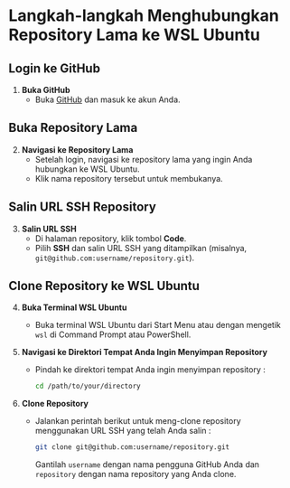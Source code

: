 # Langkah-langkah Menghubungkan Repository Lama ke WSL Ubuntu

## Login ke GitHub

1. **Buka GitHub**
    - Buka [GitHub](https://github.com) dan masuk ke akun Anda.

## Buka Repository Lama

2. **Navigasi ke Repository Lama**
    - Setelah login, navigasi ke repository lama yang ingin Anda hubungkan ke WSL Ubuntu.
    - Klik nama repository tersebut untuk membukanya.

## Salin URL SSH Repository

3. **Salin URL SSH**
    - Di halaman repository, klik tombol **Code**.
    - Pilih **SSH** dan salin URL SSH yang ditampilkan (misalnya, `git@github.com:username/repository.git`).

## Clone Repository ke WSL Ubuntu

4. **Buka Terminal WSL Ubuntu**
    - Buka terminal WSL Ubuntu dari Start Menu atau dengan mengetik `wsl` di Command Prompt atau PowerShell.

5. **Navigasi ke Direktori Tempat Anda Ingin Menyimpan Repository**
    - Pindah ke direktori tempat Anda ingin menyimpan repository :
      ```sh
      cd /path/to/your/directory
      ```

6. **Clone Repository**
    - Jalankan perintah berikut untuk meng-clone repository menggunakan URL SSH yang telah Anda salin :
      ```sh
      git clone git@github.com:username/repository.git
      ```
      Gantilah `username` dengan nama pengguna GitHub Anda dan `repository` dengan nama repository yang Anda clone.